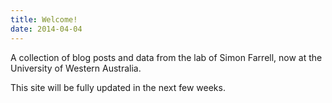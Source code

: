 ```yaml
---
title: Welcome!
date: 2014-04-04
---
```


A collection of blog posts and data from the lab of Simon Farrell, now at the University of Western Australia.

This site will be fully updated in the next few weeks.

